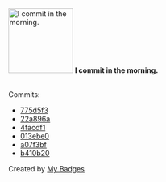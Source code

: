 <img src="https://my-badges.github.io/my-badges/morning-commits.png" alt="I commit in the morning." title="I commit in the morning." width="128">
<strong>I commit in the morning.</strong>
<br><br>

Commits:

- <a href="https://github.com/NCherfaoui/actions-learning-pathway/commit/775d5f3ddbc3d517ffe0765fbc106249e1e15ee0">775d5f3</a>
- <a href="https://github.com/NCherfaoui/jenkins-first-project/commit/22a896a458152bf1bddbb384a9c915f300664a99">22a896a</a>
- <a href="https://github.com/NCherfaoui/jenkins-first-project/commit/4facdf1a481afa27add890fe6dbaffc9a9757069">4facdf1</a>
- <a href="https://github.com/NCherfaoui/jenkins-first-project/commit/013ebe0b9fee5423563dd07e0d2b80b6929003be">013ebe0</a>
- <a href="https://github.com/NCherfaoui/jenkins-first-project/commit/a07f3bfa1a13c0a6227b4c6c56cf387026ec85fb">a07f3bf</a>
- <a href="https://github.com/NCherfaoui/spring-boot-student-management/commit/b410b20242791e75c5c8bb5798b48b0b99ff881e">b410b20</a>


Created by <a href="https://github.com/my-badges/my-badges">My Badges</a>